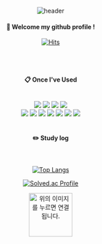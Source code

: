 <div align="center"> 

![header](https://capsule-render.vercel.app/api?type=Rounded&color=000000&height=150&section=header&text=skybluelion&fontColor=ffffff&fontSize=70&animation=fadeIn&fontAlignY=55&desc=%20&descAlignY=62&descAlign=62)
  
####  :wave: Welcome my github profile !

[![Hits](https://hits.seeyoufarm.com/api/count/incr/badge.svg?url=https%3A%2F%2Fgithub.com%2Fskybluelion%2Fhit-counter&count_bg=%23707070&title_bg=%23212121&icon=java.svg&icon_color=%23E7E7E7&title=hits&edge_flat=false)](https://hits.seeyoufarm.com)
  
 <br/>
 <br/>
  
####  :clipboard: Once I've Used 
  
 <br/>
  
<img src="https://img.shields.io/badge/JAVA-007396?style=for-the-badge&logo=Java&logoColor=white">
<img src="https://img.shields.io/badge/JavaScript-F7DF1E?style=for-the-badge&logo=JavaScript&logoColor=white">
<img src="https://img.shields.io/badge/HTML5-E34F26?style=for-the-badge&logo=HTML5&logoColor=white">
<img src="https://img.shields.io/badge/CSS3-1572B6?style=for-the-badge&logo=CSS3&logoColor=white"> <br>
<img src="https://img.shields.io/badge/MySQL-4479A1?style=for-the-badge&logo=MySQL&logoColor=white">
<img src="https://img.shields.io/badge/Oracle-F80000?style=for-the-badge&logo=Oracle&logoColor=white">
<img src="https://img.shields.io/badge/Spring-6DB33F?style=for-the-badge&logo=Spring&logoColor=white">
<img src="https://img.shields.io/badge/Eclipse-2C2255?style=for-the-badge&logo=Eclipse%20IDE&logoColor=white">
<img src="https://img.shields.io/badge/IntelliJ-000000?style=for-the-badge&logo=IntelliJ%20IDEA&logoColor=white">
<img src="https://img.shields.io/badge/VSCode-007ACC?style=for-the-badge&logo=VisualStudioCode&logoColor=white">
<img src="https://img.shields.io/badge/github-181717?style=for-the-badge&logo=github&logoColor=white">

 
   <br/>
   <br/>
 
#### :pencil2: Study log
 
  <br/>
  
[![Top Langs](https://github-readme-stats.vercel.app/api/top-langs/?username=skybluelion&langs_count=8)](https://github.com/skybluelion/github-readme-stats)

[![Solved.ac Profile](http://mazassumnida.wtf/api/generate_badge?boj=brotherjun96)](https://solved.ac/brotherjun96)

<a href="https://hungry-dianella-ee3.notion.site/7c12b266ad894ffa8c5857c3e16da199?v=169e12ca53a948ee9fae4f854959ddae&pvs=4" alt="위의 이미지를 누르면 연결됩니다." target="_blank">
	<img src="https://imghub.insilicogen.com/media/photos/lbj_notion_0.png" width="100" height="100" align="center" alt="위의 이미지를 누르면 연결됩니다.">
<a>


</div>

